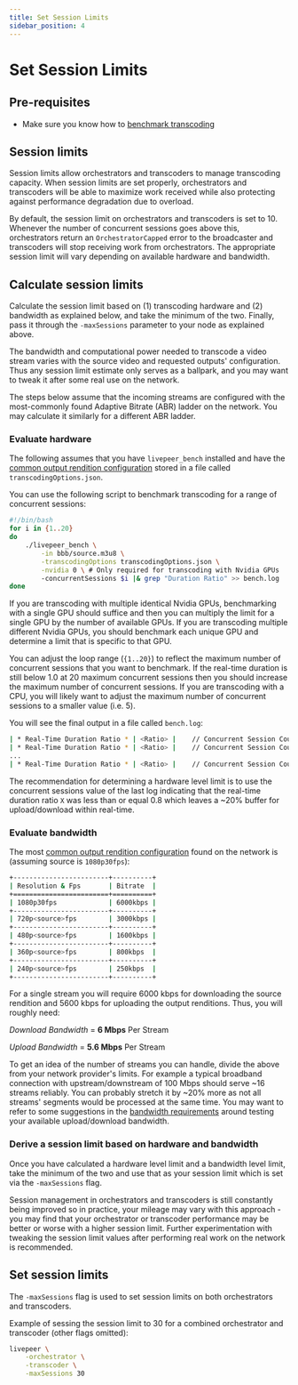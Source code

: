 ```yaml
---
title: Set Session Limits
sidebar_position: 4
---
```


# Set Session Limits

## Pre-requisites

- Make sure you know how to
  [benchmark transcoding](/video-miners/how-to-guides/benchmarking)

## Session limits

Session limits allow orchestrators and transcoders to manage transcoding
capacity. When session limits are set properly, orchestrators and transcoders
will be able to maximize work received while also protecting against performance
degradation due to overload.

By default, the session limit on orchestrators and transcoders is set to 10.
Whenever the number of concurrent sessions goes above this, orchestrators return
an `OrchestratorCapped` error to the broadcaster and transcoders will stop
receiving work from orchestrators. The appropriate session limit will vary
depending on available hardware and bandwidth.

## Calculate session limits

Calculate the session limit based on (1) transcoding hardware and (2) bandwidth
as explained below, and take the minimum of the two. Finally, pass it through
the `-maxSessions` parameter to your node as explained above.

The bandwidth and computational power needed to transcode a video stream varies
with the source video and requested outputs' configuration. Thus any session
limit estimate only serves as a ballpark, and you may want to tweak it after
some real use on the network.

The steps below assume that the incoming streams are configured with the
most-commonly found Adaptive Bitrate (ABR) ladder on the network. You may
calculate it similarly for a different ABR ladder.

### Evaluate hardware

The following assumes that you have `livepeer_bench` installed and have the
[common output rendition configuration](https://github.com/livepeer/go-livepeer/blob/master/cmd/livepeer_bench/transcodingOptions.json)
stored in a file called `transcodingOptions.json`.

You can use the following script to benchmark transcoding for a range of
concurrent sessions:

```bash
#!/bin/bash
for i in {1..20}
do
    ./livepeer_bench \
        -in bbb/source.m3u8 \
        -transcodingOptions transcodingOptions.json \
        -nvidia 0 \ # Only required for transcoding with Nvidia GPUs
        -concurrentSessions $i |& grep "Duration Ratio" >> bench.log
done
```

If you are transcoding with multiple identical Nvidia GPUs, benchmarking with a
single GPU should suffice and then you can multiply the limit for a single GPU
by the number of available GPUs. If you are transcoding multiple different
Nvidia GPUs, you should benchmark each unique GPU and determine a limit that is
specific to that GPU.

You can adjust the loop range (`{1..20}`) to reflect the maximum number of
concurrent sessions that you want to benchmark. If the real-time duration is
still below 1.0 at 20 maximum concurrent sessions then you should increase the
maximum number of concurrent sessions. If you are transcoding with a CPU, you
will likely want to adjust the maximum number of concurrent sessions to a
smaller value (i.e. 5).

You will see the final output in a file called `bench.log`:

```bash
| * Real-Time Duration Ratio * | <Ratio> |    // Concurrent Session Count 1
| * Real-Time Duration Ratio * | <Ratio> |    // Concurrent Session Count 2
...
| * Real-Time Duration Ratio * | <Ratio> |    // Concurrent Session Count 20
```

The recommendation for determining a hardware level limit is to use the
concurrent sessions value of the last log indicating that the real-time duration
ratio `X` was less than or equal 0.8 which leaves a ~20% buffer for
upload/download within real-time.

### Evaluate bandwidth

The most
[common output rendition configuration](https://github.com/livepeer/go-livepeer/blob/master/cmd/livepeer_bench/transcodingOptions.json)
found on the network is (assuming source is `1080p30fps`):

```bash
+------------------------+----------+
| Resolution & Fps       | Bitrate  |
+========================+==========+
| 1080p30fps             | 6000kbps |
+------------------------+----------+
| 720p<source>fps        | 3000kbps |
+------------------------+----------+
| 480p<source>fps        | 1600kbps |
+------------------------+----------+
| 360p<source>fps        | 800kbps  |
+------------------------+----------+
| 240p<source>fps        | 250kbps  |
+------------------------+----------+
```

For a single stream you will require 6000 kbps for downloading the source
rendition and 5600 kbps for uploading the output renditions. Thus, you will
roughly need:

_Download Bandwidth_ = **6 Mbps** Per Stream

_Upload Bandwidth_ = **5.6 Mbps** Per Stream

To get an idea of the number of streams you can handle, divide the above from
your network provider's limits. For example a typical broadband connection with
upstream/downstream of 100 Mbps should serve ~16 streams reliably. You can
probably stretch it by ~20% more as not all streams' segments would be processed
at the same time. You may want to refer to some suggestions in the
[bandwidth requirements](/video-miners/reference/bandwidth) around testing
your available upload/download bandwidth.

### Derive a session limit based on hardware and bandwidth

Once you have calculated a hardware level limit and a bandwidth level limit,
take the minimum of the two and use that as your session limit which is set via
the `-maxSessions` flag.

Session management in orchestrators and transcoders is still constantly being
improved so in practice, your mileage may vary with this approach - you may find
that your orchestrator or transcoder performance may be better or worse with a
higher session limit. Further experimentation with tweaking the session limit
values after performing real work on the network is recommended.

## Set session limits

The `-maxSessions` flag is used to set session limits on both orchestrators and
transcoders.

Example of sessing the session limit to 30 for a combined orchestrator and
transcoder (other flags omitted):

```bash
livepeer \
    -orchestrator \
    -transcoder \
    -maxSessions 30
```
